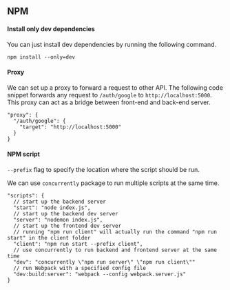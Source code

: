 ## NPM

#### Install only dev dependencies

You can just install dev dependencies by running the following command.

```
npm install --only=dev
```

#### Proxy

We can set up a proxy to forward a request to other API. The following code snippet forwards any request to `/auth/google` to `http://localhost:5000`. This proxy can act as a bridge between front-end and back-end server.

```
"proxy": {
  "/auth/google": {
    "target": "http://localhost:5000"
  }
}
```

#### NPM script

`--prefix` flag to specify the location where the script should be run.

We can use `concurrently` package to run multiple scripts at the same time.

```
"scripts": {
  // start up the backend server
  "start": "node index.js",
  // start up the backend dev server
  "server": "nodemon index.js",
  // start up the frontend dev server
  // running "npm run client" will actually run the command "npm run start" in the client folder
  "client": "npm run start --prefix client",
  // use concurrently to run backend and frontend server at the same time
  "dev": "concurrently \"npm run server\" \"npm run client\""
  // run Webpack with a specified config file
  "dev:build:server": "webpack --config webpack.server.js"
}
```
